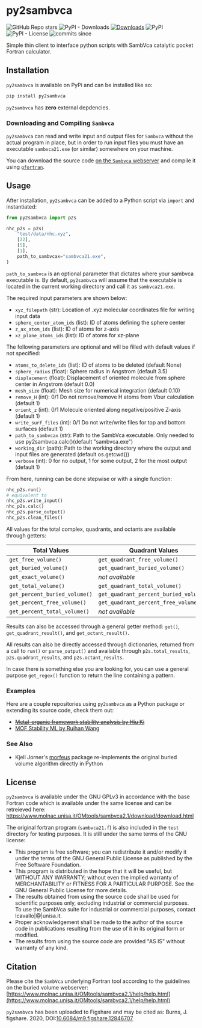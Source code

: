 # py2sambvca
![GitHub Repo stars](https://img.shields.io/github/stars/JacksonBurns/py2sambvca?style=social)
![PyPI - Downloads](https://img.shields.io/pypi/dm/py2sambvca)
[![Downloads](https://static.pepy.tech/personalized-badge/py2sambvca?period=total&units=international_system&left_color=grey&right_color=blue&left_text=Downloads)](https://pepy.tech/project/py2sambvca)
![PyPI](https://img.shields.io/pypi/v/py2sambvca)
![PyPI - License](https://img.shields.io/pypi/l/py2sambvca)
![commits since](https://img.shields.io/github/commits-since/JacksonBurns/py2sambvca/latest.svg)


 Simple thin client to interface python scripts with SambVca catalytic pocket Fortran calculator.

## Installation
`py2sambvca` is available on PyPi and can be installed like so:
```python
pip install py2sambvca
```

`py2sambvca` has __zero__ external depdencies.

### Downloading and Compiling `Sambvca`
`py2sambvca` can read and write input and output files for `Sambvca` without the actual program in place, but in order to run input files you must have an executable `sambvca21.exe` (or similar) somewhere on your machine.

You can download the source code [on the `Sambvca` webserver](https://www.molnac.unisa.it/OMtools/sambvca2.1/download/download.html) and compile it using [`gfortran`](https://gcc.gnu.org/wiki/GFortranBinaries).

## Usage
After installation, `py2sambvca` can be added to a Python script via `import` and instantiated:
```python
from py2sambvca import p2s

nhc_p2s = p2s(
    "test/data/nhc.xyz",
    [22],
    [5],
    [1],
    path_to_sambvcax="sambvca21.exe",
)
```
`path_to_sambvca` is an optional parameter that dictates where your sambvca executable is. By default, `py2sambvca` will assume that the executable is located in the current working directory and call it as `sambvca21.exe`.


The required input parameters are shown below:
 - `xyz_filepath` (str): Location of .xyz molecular coordinates file for writing input data
 - `sphere_center_atom_ids` (list): ID of atoms defining the sphere center
 - `z_ax_atom_ids` (list): ID of atoms for z-axis
 - `xz_plane_atoms_ids` (list): ID of atoms for xz-plane

The following parameters are optional and will be filled with default values if not specified:
 - `atoms_to_delete_ids` (list): ID of atoms to be deleted (default None)
 - `sphere_radius` (float): Sphere radius in Angstrom (default 3.5)
 - `displacement` (float): Displacement of oriented molecule from sphere center in Angstrom (default 0.0)
 - `mesh_size` (float): Mesh size for numerical integration (default 0.10)
 - `remove_H` (int): 0/1 Do not remove/remove H atoms from Vbur calculation (default 1)
 - `orient_z` (int): 0/1 Molecule oriented along negative/positive Z-axis (default 1)
 - `write_surf_files` (int): 0/1 Do not write/write files for top and bottom surfaces (default 1)
 - `path_to_sambvcax` (str): Path to the SambVca executable. Only needed to use py2sambvca.calc()(default "sambvca.exe")
 - `working_dir` (path): Path to the working directory where the output and input files are generated (default os.getcwd())
 - `verbose` (int): 0 for no output, 1 for some output, 2 for the most output (default 1)


From here, running can be done stepwise or with a single function:
```python
nhc_p2s.run()
# equivalent to
nhc_p2s.write_input()
nhc_p2s.calc()
nhc_p2s.parse_output()
nhc_p2s.clean_files()
```

All values for the total complex, quadrants, and octants are available through getters:

| Total Values | Quadrant Values | Octant Values |
| --- | --- | --- |
| `get_free_volume()` | `get_quadrant_free_volume()` | `get_octant_free_volume()` |
| `get_buried_volume()` | `get_quadrant_buried_volume()` | `get_octant_buried_volume()` |
| `get_exact_volume()` | _not available_ | _not available_ |
| `get_total_volume()` | `get_quadrant_total_volume()` | `get_octant_total_volume()` |
| `get_percent_buried_volume()` | `get_quadrant_percent_buried_volume()` | `get_octant_percent_buried_volume()` |
| `get_percent_free_volume()` | `get_quadrant_percent_free_volume()` | `get_octant_percent_free_volume()` |
| `get_percent_total_volume()` | _not available_ | _not available_ |

Results can also be accessed through a general getter method: `get()`, `get_quadrant_result()`, and `get_octant_result()`.

All results can also be directly accessed through dictionaries, returned from a call to `run()` or `parse_output()` and available through `p2s.total_results`, `p2s.quadrant_results`, and `p2s.octant_results`.

In case there is something else you are looking for, you can use a general purpose `get_regex()` function to return the line containing a pattern.

### Examples
Here are a couple repositories using `py2sambvca` as a Python package or extending its source code, check them out:
 - ~~[Metal-organic framework stability analysis by Hiu Ki](https://github.com/hiukiwong/mof-stability-ml)~~
 - [MOF Stability ML by Ruihan Wang](https://github.com/ruihwang/mof-stability-ml)

### See Also
 - Kjell Jorner's [morfeus](https://github.com/kjelljorner/morfeus) package re-implements the original buried volume algorithm directly in Python

## License
`py2sambvca` is available under the GNU GPLv3 in accordance with the base Fortran code which is available under the same license and can be retreieved here: https://www.molnac.unisa.it/OMtools/sambvca2.1/download/download.html

The original fortran program (`sambvca21.f`) is also included in the `test` directory for testing purposes. It is still under the same terms of the GNU license:
 - This program is free software; you can redistribute it and/or modify it under the terms of the GNU General Public License as published by the Free Software Foundation.
 - This program is distributed in the hope that it will be useful, but WITHOUT ANY WARRANTY; without even the implied warranty of MERCHANTABILITY or FITNESS FOR A PARTICULAR PURPOSE. See the GNU General Public License for more details.
 - The results obtained from using the source code shall be used for scientific purposes only, excluding industrial or commercial purposes. To use the SambVca suite for industrial or commercial purposes, contact lcavallo|@|unisa.it.
 - Proper acknowledgement shall be made to the author of the source code in publications resulting from the use of it in its original form or modified.
 - The results from using the source code are provided "AS IS" without warranty of any kind.

## Citation
Please cite the `SambVca` underlying Fortran tool according to the guidelines on the buried volume webserver: [https://www.molnac.unisa.it/OMtools/sambvca2.1/help/help.html](https://www.molnac.unisa.it/OMtools/sambvca2.1/help/help.html)

`py2sambvca` has been uploaded to Figshare and may be cited as: Burns, J. figshare. 2020, DOI:[10.6084/m9.figshare.12846707](https://figshare.com/articles/software/py2sambvca/12846707)
